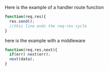 

Here is the example of a handler
route function

```js
function(req,res){
  res.send(); 
  //this line ends the req-res cycle
}
```

here is the example with a 
middleware

```js
function(req,res,next){
  if(err) next(err);
  next(data);
}
```

